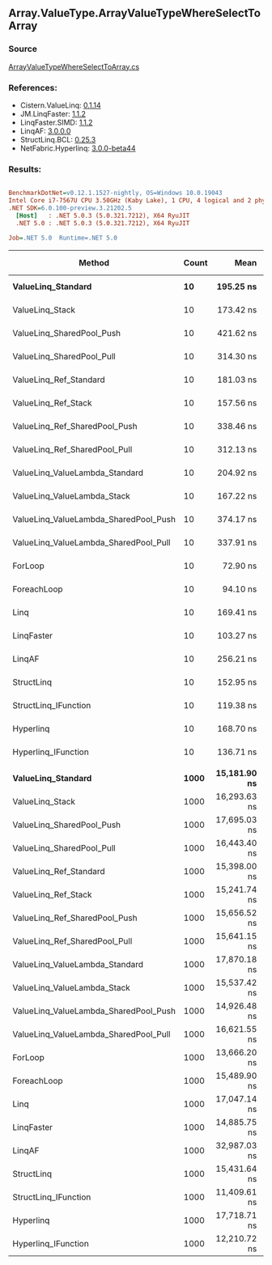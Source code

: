 ﻿## Array.ValueType.ArrayValueTypeWhereSelectToArray

### Source
[ArrayValueTypeWhereSelectToArray.cs](../LinqBenchmarks/Array/ValueType/ArrayValueTypeWhereSelectToArray.cs)

### References:
- Cistern.ValueLinq: [0.1.14](https://www.nuget.org/packages/Cistern.ValueLinq/0.1.14)
- JM.LinqFaster: [1.1.2](https://www.nuget.org/packages/JM.LinqFaster/1.1.2)
- LinqFaster.SIMD: [1.1.2](https://www.nuget.org/packages/LinqFaster.SIMD/1.0.3)
- LinqAF: [3.0.0.0](https://www.nuget.org/packages/LinqAF/3.0.0.0)
- StructLinq.BCL: [0.25.3](https://www.nuget.org/packages/StructLinq.BCL/0.25.3)
- NetFabric.Hyperlinq: [3.0.0-beta44](https://www.nuget.org/packages/NetFabric.Hyperlinq/3.0.0-beta44)

### Results:
``` ini

BenchmarkDotNet=v0.12.1.1527-nightly, OS=Windows 10.0.19043
Intel Core i7-7567U CPU 3.50GHz (Kaby Lake), 1 CPU, 4 logical and 2 physical cores
.NET SDK=6.0.100-preview.3.21202.5
  [Host]   : .NET 5.0.3 (5.0.321.7212), X64 RyuJIT
  .NET 5.0 : .NET 5.0.3 (5.0.321.7212), X64 RyuJIT

Job=.NET 5.0  Runtime=.NET 5.0  

```
|                                Method | Count |         Mean |      Error |       StdDev |       Median | Ratio | RatioSD |   Gen 0 | Gen 1 | Gen 2 | Allocated |
|-------------------------------------- |------ |-------------:|-----------:|-------------:|-------------:|------:|--------:|--------:|------:|------:|----------:|
|                    **ValueLinq_Standard** |    **10** |    **195.25 ns** |   **0.933 ns** |     **0.779 ns** |    **195.45 ns** |  **2.68** |    **0.02** |  **0.0725** |     **-** |     **-** |     **152 B** |
|                       ValueLinq_Stack |    10 |    173.42 ns |   1.175 ns |     1.042 ns |    173.44 ns |  2.38 |    0.02 |  0.0725 |     - |     - |     152 B |
|             ValueLinq_SharedPool_Push |    10 |    421.62 ns |   1.688 ns |     1.410 ns |    421.18 ns |  5.78 |    0.04 |  0.0725 |     - |     - |     152 B |
|             ValueLinq_SharedPool_Pull |    10 |    314.30 ns |   2.783 ns |     2.324 ns |    313.94 ns |  4.31 |    0.05 |  0.0725 |     - |     - |     152 B |
|                ValueLinq_Ref_Standard |    10 |    181.03 ns |   1.109 ns |     1.037 ns |    180.58 ns |  2.48 |    0.02 |  0.0725 |     - |     - |     152 B |
|                   ValueLinq_Ref_Stack |    10 |    157.56 ns |   0.716 ns |     0.635 ns |    157.84 ns |  2.16 |    0.02 |  0.0725 |     - |     - |     152 B |
|         ValueLinq_Ref_SharedPool_Push |    10 |    338.46 ns |   1.631 ns |     1.446 ns |    338.03 ns |  4.64 |    0.04 |  0.0725 |     - |     - |     152 B |
|         ValueLinq_Ref_SharedPool_Pull |    10 |    312.13 ns |   3.111 ns |     2.429 ns |    311.57 ns |  4.28 |    0.04 |  0.0725 |     - |     - |     152 B |
|        ValueLinq_ValueLambda_Standard |    10 |    204.92 ns |   4.173 ns |     6.857 ns |    201.14 ns |  2.91 |    0.10 |  0.0725 |     - |     - |     152 B |
|           ValueLinq_ValueLambda_Stack |    10 |    167.22 ns |   1.854 ns |     1.643 ns |    167.02 ns |  2.30 |    0.03 |  0.0725 |     - |     - |     152 B |
| ValueLinq_ValueLambda_SharedPool_Push |    10 |    374.17 ns |   3.150 ns |     2.630 ns |    373.32 ns |  5.13 |    0.04 |  0.0725 |     - |     - |     152 B |
| ValueLinq_ValueLambda_SharedPool_Pull |    10 |    337.91 ns |   2.004 ns |     1.777 ns |    337.58 ns |  4.64 |    0.05 |  0.0725 |     - |     - |     152 B |
|                               ForLoop |    10 |     72.90 ns |   0.731 ns |     0.610 ns |     72.76 ns |  1.00 |    0.00 |  0.2218 |     - |     - |     464 B |
|                           ForeachLoop |    10 |     94.10 ns |   0.916 ns |     0.857 ns |     94.41 ns |  1.29 |    0.01 |  0.2218 |     - |     - |     464 B |
|                                  Linq |    10 |    169.41 ns |   2.595 ns |     2.427 ns |    168.58 ns |  2.33 |    0.05 |  0.3097 |     - |     - |     648 B |
|                            LinqFaster |    10 |    103.27 ns |   2.255 ns |     6.650 ns |     99.44 ns |  1.44 |    0.08 |  0.3901 |     - |     - |     816 B |
|                                LinqAF |    10 |    256.21 ns |   4.184 ns |     3.913 ns |    256.58 ns |  3.51 |    0.05 |  0.2065 |     - |     - |     432 B |
|                            StructLinq |    10 |    152.95 ns |   0.988 ns |     0.876 ns |    153.08 ns |  2.10 |    0.02 |  0.1185 |     - |     - |     248 B |
|                  StructLinq_IFunction |    10 |    119.38 ns |   1.075 ns |     0.953 ns |    119.12 ns |  1.64 |    0.02 |  0.0725 |     - |     - |     152 B |
|                             Hyperlinq |    10 |    168.70 ns |   3.425 ns |     7.517 ns |    163.92 ns |  2.28 |    0.09 |  0.0725 |     - |     - |     152 B |
|                   Hyperlinq_IFunction |    10 |    136.71 ns |   1.890 ns |     1.578 ns |    136.23 ns |  1.88 |    0.02 |  0.0725 |     - |     - |     152 B |
|                                       |       |              |            |              |              |       |         |         |       |       |           |
|                    **ValueLinq_Standard** |  **1000** | **15,181.90 ns** |  **86.472 ns** |   **178.580 ns** | **15,176.44 ns** |  **1.11** |    **0.02** | **30.2887** |     **-** |     **-** |  **64,080 B** |
|                       ValueLinq_Stack |  1000 | 16,293.63 ns | 410.963 ns | 1,211.733 ns | 15,697.43 ns |  1.26 |    0.08 | 30.2734 |     - |     - |  64,080 B |
|             ValueLinq_SharedPool_Push |  1000 | 17,695.03 ns | 206.842 ns |   161.489 ns | 17,689.81 ns |  1.29 |    0.02 | 15.1367 |     - |     - |  32,216 B |
|             ValueLinq_SharedPool_Pull |  1000 | 16,443.40 ns | 115.291 ns |   102.203 ns | 16,446.38 ns |  1.20 |    0.01 | 15.1367 |     - |     - |  32,216 B |
|                ValueLinq_Ref_Standard |  1000 | 15,398.00 ns | 228.551 ns |   213.787 ns | 15,431.47 ns |  1.13 |    0.02 | 30.2734 |     - |     - |  64,080 B |
|                   ValueLinq_Ref_Stack |  1000 | 15,241.74 ns | 302.347 ns |   296.945 ns | 15,164.66 ns |  1.12 |    0.03 | 30.2734 |     - |     - |  64,080 B |
|         ValueLinq_Ref_SharedPool_Push |  1000 | 15,656.52 ns |  89.634 ns |    74.848 ns | 15,664.42 ns |  1.14 |    0.01 | 15.1367 |     - |     - |  32,216 B |
|         ValueLinq_Ref_SharedPool_Pull |  1000 | 15,641.15 ns | 349.715 ns | 1,031.143 ns | 15,077.92 ns |  1.16 |    0.09 | 15.1367 |     - |     - |  32,216 B |
|        ValueLinq_ValueLambda_Standard |  1000 | 17,870.18 ns | 150.534 ns |   140.809 ns | 17,838.05 ns |  1.31 |    0.02 | 30.2734 |     - |     - |  64,080 B |
|           ValueLinq_ValueLambda_Stack |  1000 | 15,537.42 ns | 305.435 ns |   363.598 ns | 15,702.21 ns |  1.14 |    0.04 | 30.2734 |     - |     - |  64,080 B |
| ValueLinq_ValueLambda_SharedPool_Push |  1000 | 14,926.48 ns | 137.900 ns |   128.992 ns | 14,919.07 ns |  1.09 |    0.02 | 15.1367 |     - |     - |  32,216 B |
| ValueLinq_ValueLambda_SharedPool_Pull |  1000 | 16,621.55 ns | 381.147 ns | 1,123.820 ns | 16,132.82 ns |  1.25 |    0.09 | 15.1367 |     - |     - |  32,216 B |
|                               ForLoop |  1000 | 13,666.20 ns | 111.433 ns |   170.170 ns | 13,690.75 ns |  1.00 |    0.00 | 46.5088 |     - |     - |  97,720 B |
|                           ForeachLoop |  1000 | 15,489.90 ns | 125.852 ns |   180.493 ns | 15,494.76 ns |  1.13 |    0.02 | 46.5088 |     - |     - |  97,720 B |
|                                  Linq |  1000 | 17,047.14 ns | 316.564 ns |   296.114 ns | 17,157.82 ns |  1.25 |    0.03 | 31.2195 |     - |     - |  65,792 B |
|                            LinqFaster |  1000 | 14,885.75 ns | 343.940 ns | 1,014.115 ns | 14,297.41 ns |  1.13 |    0.08 | 45.4407 |     - |     - |  96,240 B |
|                                LinqAF |  1000 | 32,987.03 ns | 564.897 ns |   528.405 ns | 32,964.57 ns |  2.41 |    0.05 | 46.5088 |     - |     - |  97,688 B |
|                            StructLinq |  1000 | 15,431.64 ns | 124.720 ns |   110.561 ns | 15,422.82 ns |  1.13 |    0.01 | 15.3809 |     - |     - |  32,312 B |
|                  StructLinq_IFunction |  1000 | 11,409.61 ns |  81.404 ns |   202.724 ns | 11,355.09 ns |  0.84 |    0.02 | 15.1367 |     - |     - |  32,216 B |
|                             Hyperlinq |  1000 | 17,718.71 ns | 384.408 ns | 1,133.434 ns | 17,060.36 ns |  1.33 |    0.08 | 15.1367 |     - |     - |  32,216 B |
|                   Hyperlinq_IFunction |  1000 | 12,210.72 ns | 243.383 ns |   690.436 ns | 11,920.68 ns |  0.94 |    0.06 | 15.1367 |     - |     - |  32,216 B |
